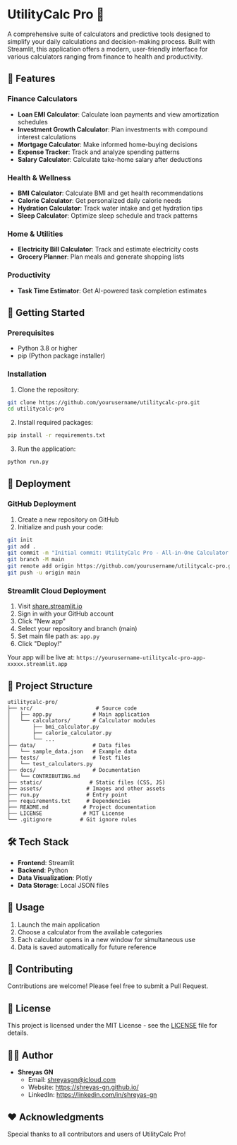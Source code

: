 # UtilityCalc Pro 🧮

A comprehensive suite of calculators and predictive tools designed to simplify your daily calculations and decision-making process. Built with Streamlit, this application offers a modern, user-friendly interface for various calculators ranging from finance to health and productivity.

## 🌟 Features

### Finance Calculators
- **Loan EMI Calculator**: Calculate loan payments and view amortization schedules
- **Investment Growth Calculator**: Plan investments with compound interest calculations
- **Mortgage Calculator**: Make informed home-buying decisions
- **Expense Tracker**: Track and analyze spending patterns
- **Salary Calculator**: Calculate take-home salary after deductions

### Health & Wellness
- **BMI Calculator**: Calculate BMI and get health recommendations
- **Calorie Calculator**: Get personalized daily calorie needs
- **Hydration Calculator**: Track water intake and get hydration tips
- **Sleep Calculator**: Optimize sleep schedule and track patterns

### Home & Utilities
- **Electricity Bill Calculator**: Track and estimate electricity costs
- **Grocery Planner**: Plan meals and generate shopping lists

### Productivity
- **Task Time Estimator**: Get AI-powered task completion estimates

## 🚀 Getting Started

### Prerequisites
- Python 3.8 or higher
- pip (Python package installer)

### Installation

1. Clone the repository:
```bash
git clone https://github.com/yourusername/utilitycalc-pro.git
cd utilitycalc-pro
```

2. Install required packages:
```bash
pip install -r requirements.txt
```

3. Run the application:
```bash
python run.py
```

## 🚀 Deployment

### GitHub Deployment
1. Create a new repository on GitHub
2. Initialize and push your code:
```bash
git init
git add .
git commit -m "Initial commit: UtilityCalc Pro - All-in-One Calculator Suite"
git branch -M main
git remote add origin https://github.com/yourusername/utilitycalc-pro.git
git push -u origin main
```

### Streamlit Cloud Deployment
1. Visit [share.streamlit.io](https://share.streamlit.io/)
2. Sign in with your GitHub account
3. Click "New app"
4. Select your repository and branch (main)
5. Set main file path as: `app.py`
6. Click "Deploy!"

Your app will be live at: `https://yourusername-utilitycalc-pro-app-xxxxx.streamlit.app`

## 📁 Project Structure

```
utilitycalc-pro/
├── src/                    # Source code
│   ├── app.py             # Main application
│   └── calculators/       # Calculator modules
│       ├── bmi_calculator.py
│       ├── calorie_calculator.py
│       └── ...
├── data/                  # Data files
│   └── sample_data.json   # Example data
├── tests/                 # Test files
│   └── test_calculators.py
├── docs/                  # Documentation
│   └── CONTRIBUTING.md
├── static/               # Static files (CSS, JS)
├── assets/              # Images and other assets
├── run.py               # Entry point
├── requirements.txt     # Dependencies
├── README.md           # Project documentation
├── LICENSE             # MIT License
└── .gitignore         # Git ignore rules
```

## 🛠️ Tech Stack
- **Frontend**: Streamlit
- **Backend**: Python
- **Data Visualization**: Plotly
- **Data Storage**: Local JSON files

## 📱 Usage
1. Launch the main application
2. Choose a calculator from the available categories
3. Each calculator opens in a new window for simultaneous use
4. Data is saved automatically for future reference

## 🤝 Contributing
Contributions are welcome! Please feel free to submit a Pull Request.

## 📝 License
This project is licensed under the MIT License - see the [LICENSE](LICENSE) file for details.

## 👨‍💻 Author
- **Shreyas GN**
  - Email: shreyasgn@icloud.com
  - Website: https://shreyas-gn.github.io/
  - LinkedIn: https://linkedin.com/in/shreyas-gn

## ❤️ Acknowledgments
Special thanks to all contributors and users of UtilityCalc Pro!
